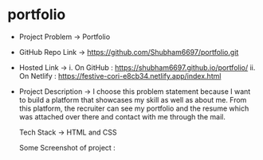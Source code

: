 # portfolio

* Project Problem -> Portfolio
* GitHub Repo Link -> https://github.com/Shubham6697/portfolio.git
* Hosted Link -> i. On GitHub : https://shubham6697.github.io/portfolio/
                           ii. On Netlify : https://festive-cori-e8cb34.netlify.app/index.html
* Project Description ->
   I choose this problem statement because I want to build a platform that showcases my skill as well as about me. From this platform, the recruiter can see my portfolio and the resume 
   which was attached over there and contact with me through the mail.

   Tech Stack -> HTML and CSS
   
   Some Screenshot of project :
   
   
